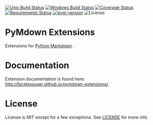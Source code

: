 [![Unix Build Status][travis-image]][travis-link]
[![Windows Build Status][appveyor-image]][appveyor-link]
[![Coverage Status][codecov-image]][codecov-link]
[![Requirements Status][requires-image]][requires-link]
[![pypi-version][pypi-image]][pypi-link]
![License][license-image-mit]

# PyMdown Extensions

Extensions for [Python Markdown](https://pythonhosted.org/Markdown/).

# Documentation

Extension documentation is found here: http://facelessuser.github.io/pymdown-extensions/.

# License

License is MIT except for a few exceptions.  See [LICENSE](https://github.com/facelessuser/pymdown-extensions/blob/master/LICENSE.md) for more info.

[codecov-image]: https://img.shields.io/codecov/c/github/facelessuser/pymdown-extensions/master.svg
[codecov-link]: https://codecov.io/github/facelessuser/pymdown-extensions
[travis-image]: https://img.shields.io/travis/facelessuser/pymdown-extensions/master.svg?label=Unix%20Build
[travis-link]: https://travis-ci.org/facelessuser/pymdown-extensions
[appveyor-image]: https://img.shields.io/appveyor/ci/facelessuser/pymdown-extensions/master.svg?label=Windows%20Build
[appveyor-link]: https://ci.appveyor.com/project/facelessuser/pymdown-extensions
[requires-image]: https://img.shields.io/requires/github/facelessuser/pymdown-extensions/master.svg
[requires-link]: https://requires.io/github/facelessuser/pymdown-extensions/requirements/?branch=master
[pypi-image]: https://img.shields.io/pypi/v/pymdown-extensions.svg
[pypi-link]: https://pypi.python.org/pypi/pymdown-extensions
[license-image-mit]: https://img.shields.io/badge/license-MIT-blue.svg
